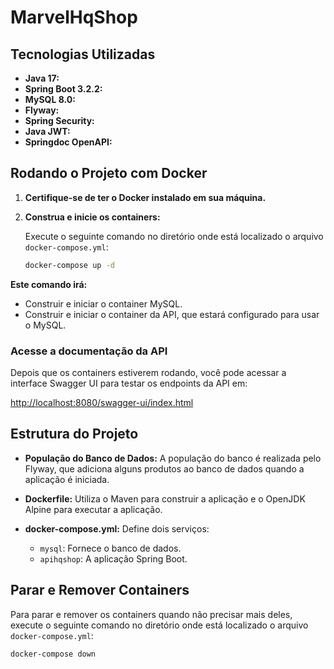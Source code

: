 # MarvelHqShop

## Tecnologias Utilizadas

- **Java 17:**
- **Spring Boot 3.2.2:**
- **MySQL 8.0:** 
- **Flyway:**
- **Spring Security:** 
- **Java JWT:** 
- **Springdoc OpenAPI:** 

## Rodando o Projeto com Docker

1. **Certifique-se de ter o Docker instalado em sua máquina.**

2. **Construa e inicie os containers:**

   Execute o seguinte comando no diretório onde está localizado o arquivo `docker-compose.yml`:

   ```bash
   docker-compose up -d

**Este comando irá:**

- Construir e iniciar o container MySQL.
- Construir e iniciar o container da API, que estará configurado para usar o MySQL.

### Acesse a documentação da API

Depois que os containers estiverem rodando, você pode acessar a interface Swagger UI para testar os endpoints da API em:

[http://localhost:8080/swagger-ui/index.html](http://localhost:8080/swagger-ui/index.html)

## Estrutura do Projeto

- **População do Banco de Dados:** A população do banco é realizada pelo Flyway, que adiciona alguns produtos ao banco de dados quando a aplicação é iniciada.

- **Dockerfile:** Utiliza o Maven para construir a aplicação e o OpenJDK Alpine para executar a aplicação.

- **docker-compose.yml:** Define dois serviços:
    - `mysql`: Fornece o banco de dados.
    - `apihqshop`: A aplicação Spring Boot.

## Parar e Remover Containers

Para parar e remover os containers quando não precisar mais deles, execute o seguinte comando no diretório onde está localizado o arquivo `docker-compose.yml`:

```bash
docker-compose down